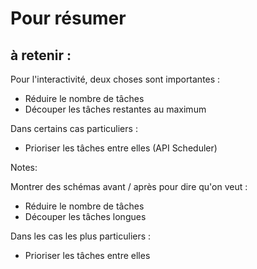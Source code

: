 # Pour résumer

## à retenir :

Pour l'interactivité, deux choses sont importantes :

- Réduire le nombre de tâches
- Découper les tâches restantes au maximum

Dans certains cas particuliers :

- Prioriser les tâches entre elles (API Scheduler)

Notes:

Montrer des schémas avant / après pour dire qu'on veut :

- Réduire le nombre de tâches
- Découper les tâches longues

Dans les cas les plus particuliers :

- Prioriser les tâches entre elles
